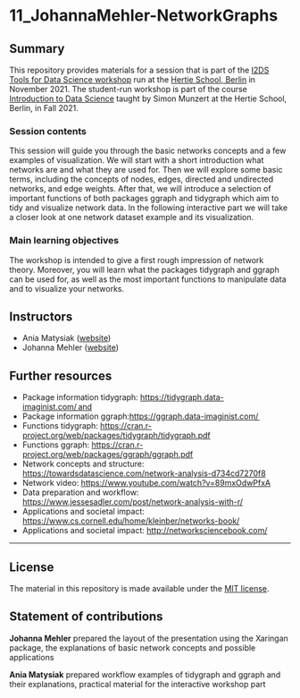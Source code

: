 # 11_JohannaMehler-NetworkGraphs


## Summary

This repository provides materials for a session that is part of the [I2DS Tools for Data Science workshop](https://github.com/intro-to-data-science-21-workshop) run at the [Hertie School, Berlin](https://www.hertie-school.org/en/) in November 2021. The student-run workshop is part of the course [Introduction to Data Science](https://github.com/intro-to-data-science-21) taught by Simon Munzert at the Hertie School, Berlin, in Fall 2021. 

### Session contents

This session will guide you through the basic networks concepts and a few examples of visualization. We will start with a short introduction what networks are and what they are used for. Then we will explore some basic terms, including the concepts of nodes, edges, directed and undirected networks, and edge weights. After that, we will introduce a selection of important functions of both packages ggraph and tidygraph which aim to tidy and visualize network data. In the following interactive part we will take a closer look at one network dataset example and its visualization. 

### Main learning objectives

The workshop is intended to give a first rough impression of network theory. Moreover, you will learn what the packages tidygraph and ggraph can be used for, as well as the most important functions to manipulate data and to visualize your networks.


## Instructors

- Ania Matysiak ([website](https://github.com/AnnaWeronikaMatysiak))
- Johanna Mehler ([website](https://...))


## Further resources
- Package information tidygraph: https://tidygraph.data-imaginist.com/ and 
- Package information ggraph:https://ggraph.data-imaginist.com/  
- Functions tidygraph: https://cran.r-project.org/web/packages/tidygraph/tidygraph.pdf 
- Functions ggraph: https://cran.r-project.org/web/packages/ggraph/ggraph.pdf 
- Network concepts and structure: https://towardsdatascience.com/network-analysis-d734cd7270f8 
- Network video: https://www.youtube.com/watch?v=89mxOdwPfxA 
- Data preparation and workflow: https://www.jessesadler.com/post/network-analysis-with-r/ 
- Applications and societal impact: https://www.cs.cornell.edu/home/kleinber/networks-book/ 
- Applications and societal impact: http://networksciencebook.com/ 

_____________________________________________________________________________________________________________________________
## License 

The material in this repository is made available under the [MIT license](http://opensource.org/licenses/mit-license.php).  

  

## Statement of contributions 

**Johanna Mehler** prepared the layout of the presentation using the Xaringan package, the explanations of basic network concepts and possible applications 

**Ania Matysiak** prepared workflow examples of tidygraph and ggraph and their explanations, practical material for the interactive workshop part  

 

 


